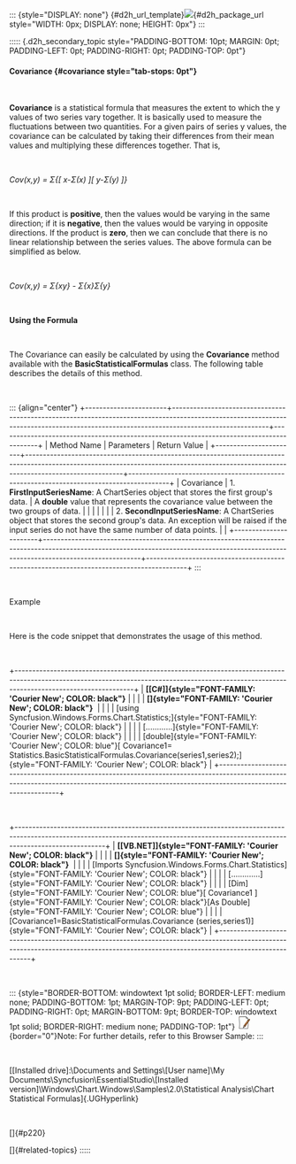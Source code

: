 ::: {style="DISPLAY: none"}
[](ms-xhelp:///?Id=d2h_url_template){#d2h_url_template}![](!package_url!){#d2h_package_url style="WIDTH: 0px; DISPLAY: none; HEIGHT: 0px"}
:::

::::: {.d2h_secondary_topic style="PADDING-BOTTOM: 10pt; MARGIN: 0pt; PADDING-LEFT: 0pt; PADDING-RIGHT: 0pt; PADDING-TOP: 0pt"}
#### Covariance {#covariance style="tab-stops: 0pt"}

 

**Covariance** is a statistical formula that measures the extent to which the y values of two series vary together. It is basically used to measure the fluctuations between two quantities. For a given pairs of series y values, the covariance can be calculated by taking their differences from their mean values and multiplying these differences together. That is,

 

*Cov(x,y) =* *Σ{\[ x-Σ(x) \]\[ y-Σ(y) \]}*

 

If this product is **positive**, then the values would be varying in the same direction; if it is **negative**, then the values would be varying in opposite directions. If the product is **zero**, then we can conclude that there is no linear relationship between the series values. The above formula can be simplified as below.

 

*Cov(x,y) =* *Σ{xy} -* *Σ{x}Σ{y}*

 

**Using the Formula**

 

The Covariance can easily be calculated by using the **Covariance** method available with the **BasicStatisticalFormulas** class. The following table describes the details of this method.

 

::: {align="center"}
+-----------------------+---------------------------------------------------------------------------------------------------------------------------------------------------------------------------------------+-----------------------------------------------------------------------------------------+
| Method Name           | Parameters                                                                                                                                                                            | Return Value                                                                            |
+-----------------------+---------------------------------------------------------------------------------------------------------------------------------------------------------------------------------------+-----------------------------------------------------------------------------------------+
| Covariance            | 1\. **FirstInputSeriesName**: A ChartSeries object that stores the first group\'s data.                                                                                               | A **double** value that represents the covariance value between the two groups of data. |
|                       |                                                                                                                                                                                       |                                                                                         |
|                       | 2\. **SecondInputSeriesName**: A ChartSeries object that stores the second group\'s data. An exception will be raised if the input series do not have the same number of data points. |                                                                                         |
+-----------------------+---------------------------------------------------------------------------------------------------------------------------------------------------------------------------------------+-----------------------------------------------------------------------------------------+
:::

 

Example

 

Here is the code snippet that demonstrates the usage of this method.

 

+---------------------------------------------------------------------------------------------------------------------------------------------------------------------------------------------+
| **[\[C#\]]{style="FONT-FAMILY: 'Courier New'; COLOR: black"}**                                                                                                                              |
|                                                                                                                                                                                             |
| **[]{style="FONT-FAMILY: 'Courier New'; COLOR: black"}**                                                                                                                                    |
|                                                                                                                                                                                             |
| [using Syncfusion.Windows.Forms.Chart.Statistics;]{style="FONT-FAMILY: 'Courier New'; COLOR: black"}                                                                                        |
|                                                                                                                                                                                             |
| [\...\...\...\...]{style="FONT-FAMILY: 'Courier New'; COLOR: black"}                                                                                                                        |
|                                                                                                                                                                                             |
| [double]{style="FONT-FAMILY: 'Courier New'; COLOR: blue"}[ Covariance1= Statistics.BasicStatisticalFormulas.Covariance(series1,series2);]{style="FONT-FAMILY: 'Courier New'; COLOR: black"} |
+---------------------------------------------------------------------------------------------------------------------------------------------------------------------------------------------+

 

+-------------------------------------------------------------------------------------------------------------------------------------------------------------------------------------+
| **[\[VB.NET\]]{style="FONT-FAMILY: 'Courier New'; COLOR: black"}**                                                                                                                  |
|                                                                                                                                                                                     |
| **[]{style="FONT-FAMILY: 'Courier New'; COLOR: black"}**                                                                                                                            |
|                                                                                                                                                                                     |
| [Imports Syncfusion.Windows.Forms.Chart.Statistics]{style="FONT-FAMILY: 'Courier New'; COLOR: black"}                                                                               |
|                                                                                                                                                                                     |
| [\...\...\...\....]{style="FONT-FAMILY: 'Courier New'; COLOR: black"}                                                                                                               |
|                                                                                                                                                                                     |
| [Dim]{style="FONT-FAMILY: 'Courier New'; COLOR: blue"}[ Covariance1 ]{style="FONT-FAMILY: 'Courier New'; COLOR: black"}[As Double]{style="FONT-FAMILY: 'Courier New'; COLOR: blue"} |
|                                                                                                                                                                                     |
| [Covariance1=BasicStatisticalFormulas.Covariance (series,series1)]{style="FONT-FAMILY: 'Courier New'; COLOR: black"}                                                                |
+-------------------------------------------------------------------------------------------------------------------------------------------------------------------------------------+

 

::: {style="BORDER-BOTTOM: windowtext 1pt solid; BORDER-LEFT: medium none; PADDING-BOTTOM: 1pt; MARGIN-TOP: 9pt; PADDING-LEFT: 0pt; PADDING-RIGHT: 0pt; MARGIN-BOTTOM: 9pt; BORDER-TOP: windowtext 1pt solid; BORDER-RIGHT: medium none; PADDING-TOP: 1pt"}
![](ImagesExt/image84_1.jpg){border="0"}Note: For further details, refer to this Browser Sample:
:::

 

[\[Installed drive\]:\\Documents and Settings\\\[User name\]\\My Documents\\Syncfusion\\EssentialStudio\\\[Installed version\]\\Windows\\Chart.Windows\\Samples\\2.0\\Statistical Analysis\\Chart Statistical Formulas]{.UGHyperlink}

 

[]{#p220} 

[]{#related-topics}
:::::
